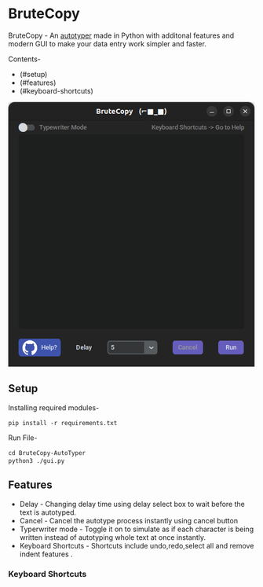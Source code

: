 # BruteCopy
BruteCopy - An <ins>autotyper</ins> made in Python with additonal features and modern GUI to make your data entry work simpler and faster.

Contents-
- (#setup)
- (#features)
- (#keyboard-shortcuts)

![BruteCopy on Linux](https://github.com/slaygun/BruteCopy-AutoTyper/blob/master/screenshots/brutecopyonlinux.png)

## Setup
Installing required modules-

    pip install -r requirements.txt
Run File-

    cd BruteCopy-AutoTyper
    python3 ./gui.py
 
## Features
* Delay - Changing delay time using delay select box to wait before the text is autotyped.
* Cancel - Cancel the autotype process instantly using cancel button
* Typerwriter mode - Toggle it on to simulate as if each character is being written instead of autotyping whole text at once instantly.
* Keyboard Shortcuts - Shortcuts include undo,redo,select all and remove indent features .

### Keyboard Shortcuts

